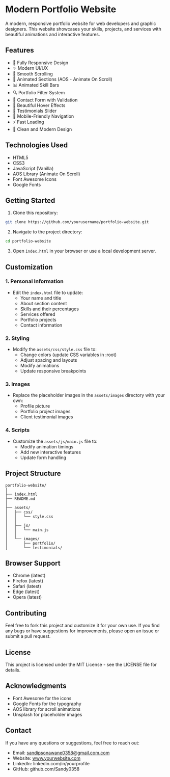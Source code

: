 # Modern Portfolio Website

A modern, responsive portfolio website for web developers and graphic designers. This website showcases your skills, projects, and services with beautiful animations and interactive features.

## Features

- 📱 Fully Responsive Design
- ✨ Modern UI/UX
- 🎯 Smooth Scrolling
- 🌟 Animated Sections (AOS - Animate On Scroll)
- 📊 Animated Skill Bars
- 🔍 Portfolio Filter System
- 📝 Contact Form with Validation
- 🎨 Beautiful Hover Effects
- 🔄 Testimonials Slider
- 📱 Mobile-Friendly Navigation
- ⚡ Fast Loading
- 🎨 Clean and Modern Design

## Technologies Used

- HTML5
- CSS3
- JavaScript (Vanilla)
- AOS Library (Animate On Scroll)
- Font Awesome Icons
- Google Fonts

## Getting Started

1. Clone this repository:
```bash
git clone https://github.com/yourusername/portfolio-website.git
```

2. Navigate to the project directory:
```bash
cd portfolio-website
```

3. Open `index.html` in your browser or use a local development server.

## Customization

### 1. Personal Information
- Edit the `index.html` file to update:
  - Your name and title
  - About section content
  - Skills and their percentages
  - Services offered
  - Portfolio projects
  - Contact information

### 2. Styling
- Modify the `assets/css/style.css` file to:
  - Change colors (update CSS variables in :root)
  - Adjust spacing and layouts
  - Modify animations
  - Update responsive breakpoints

### 3. Images
- Replace the placeholder images in the `assets/images` directory with your own:
  - Profile picture
  - Portfolio project images
  - Client testimonial images

### 4. Scripts
- Customize the `assets/js/main.js` file to:
  - Modify animation timings
  - Add new interactive features
  - Update form handling

## Project Structure

```
portfolio-website/
│
├── index.html
├── README.md
│
├── assets/
│   ├── css/
│   │   └── style.css
│   │
│   ├── js/
│   │   └── main.js
│   │
│   └── images/
│       ├── portfolio/
│       └── testimonials/
```

## Browser Support

- Chrome (latest)
- Firefox (latest)
- Safari (latest)
- Edge (latest)
- Opera (latest)

## Contributing

Feel free to fork this project and customize it for your own use. If you find any bugs or have suggestions for improvements, please open an issue or submit a pull request.

## License

This project is licensed under the MIT License - see the LICENSE file for details.

## Acknowledgments

- Font Awesome for the icons
- Google Fonts for the typography
- AOS library for scroll animations
- Unsplash for placeholder images

## Contact

If you have any questions or suggestions, feel free to reach out:

- Email: sandipsonawane0358@gmail.com.com
- Website: www.yourwebsite.com
- LinkedIn: linkedin.com/in/yourprofile
- GitHub: github.com/Sandy0358